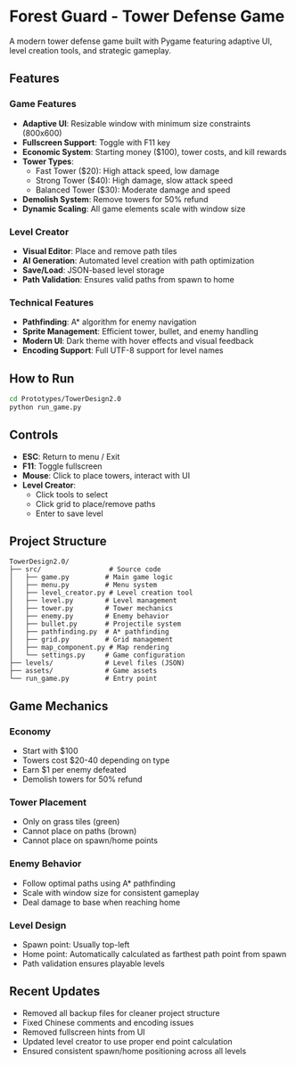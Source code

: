 # Forest Guard - Tower Defense Game

A modern tower defense game built with Pygame featuring adaptive UI, level creation tools, and strategic gameplay.

## Features

### Game Features
- **Adaptive UI**: Resizable window with minimum size constraints (800x600)
- **Fullscreen Support**: Toggle with F11 key
- **Economic System**: Starting money ($100), tower costs, and kill rewards
- **Tower Types**: 
  - Fast Tower ($20): High attack speed, low damage
  - Strong Tower ($40): High damage, slow attack speed  
  - Balanced Tower ($30): Moderate damage and speed
- **Demolish System**: Remove towers for 50% refund
- **Dynamic Scaling**: All game elements scale with window size

### Level Creator
- **Visual Editor**: Place and remove path tiles
- **AI Generation**: Automated level creation with path optimization
- **Save/Load**: JSON-based level storage
- **Path Validation**: Ensures valid paths from spawn to home

### Technical Features
- **Pathfinding**: A* algorithm for enemy navigation
- **Sprite Management**: Efficient tower, bullet, and enemy handling
- **Modern UI**: Dark theme with hover effects and visual feedback
- **Encoding Support**: Full UTF-8 support for level names

## How to Run

```bash
cd Prototypes/TowerDesign2.0
python run_game.py
```

## Controls

- **ESC**: Return to menu / Exit
- **F11**: Toggle fullscreen
- **Mouse**: Click to place towers, interact with UI
- **Level Creator**: 
  - Click tools to select
  - Click grid to place/remove paths
  - Enter to save level

## Project Structure

```
TowerDesign2.0/
├── src/                 # Source code
│   ├── game.py         # Main game logic
│   ├── menu.py         # Menu system
│   ├── level_creator.py # Level creation tool
│   ├── level.py        # Level management
│   ├── tower.py        # Tower mechanics
│   ├── enemy.py        # Enemy behavior
│   ├── bullet.py       # Projectile system
│   ├── pathfinding.py  # A* pathfinding
│   ├── grid.py         # Grid management
│   ├── map_component.py # Map rendering
│   └── settings.py     # Game configuration
├── levels/             # Level files (JSON)
├── assets/             # Game assets
└── run_game.py         # Entry point
```

## Game Mechanics

### Economy
- Start with $100
- Towers cost $20-40 depending on type
- Earn $1 per enemy defeated
- Demolish towers for 50% refund

### Tower Placement
- Only on grass tiles (green)
- Cannot place on paths (brown)
- Cannot place on spawn/home points

### Enemy Behavior
- Follow optimal paths using A* pathfinding
- Scale with window size for consistent gameplay
- Deal damage to base when reaching home

### Level Design
- Spawn point: Usually top-left
- Home point: Automatically calculated as farthest path point from spawn
- Path validation ensures playable levels

## Recent Updates

- Removed all backup files for cleaner project structure
- Fixed Chinese comments and encoding issues
- Removed fullscreen hints from UI
- Updated level creator to use proper end point calculation
- Ensured consistent spawn/home positioning across all levels 